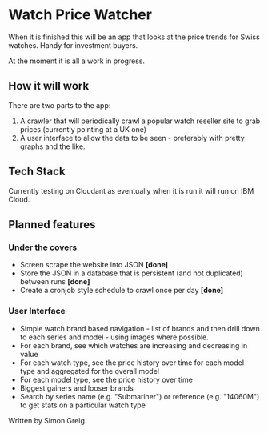 # Watch Price Watcher

When it is finished this will be an app that looks at the price trends for Swiss watches. Handy for investment buyers.

At the moment it is all a work in progress.

## How it will work

There are two parts to the app:
1. A crawler that will periodically crawl a popular watch reseller site to grab prices (currently pointing at a UK one)
2. A user interface to allow the data to be seen - preferably with pretty graphs and the like.

## Tech Stack

Currently testing on Cloudant as eventually when it is run it will run on IBM Cloud.

## Planned features

### Under the covers
* Screen scrape the website into JSON **[done]**
* Store the JSON in a database that is persistent (and not duplicated) between runs **[done]**
* Create a cronjob style schedule to crawl once per day **[done]**

### User Interface

* Simple watch brand based navigation - list of brands and then drill down to each series and model - using images where possible.
* For each brand, see which watches are increasing and decreasing in value
* For each watch type, see the price history over time for each model type and aggregated for the overall model
* For each model type, see the price history over time
* Biggest gainers and looser brands
* Search by series name (e.g. "Submariner") or reference (e.g. "14060M") to get stats on a particular watch type

Written by Simon Greig.